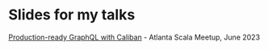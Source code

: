 # Slides for my talks
[Production-ready GraphQL with Caliban](https://github.com/ghostdogpr/slides/blob/b99c02ac9d1bcf0d173ba7d30d12820b727a31d7/Production-ready%20GraphQL%20with%20Caliban.pdf) - Atlanta Scala Meetup, June 2023

